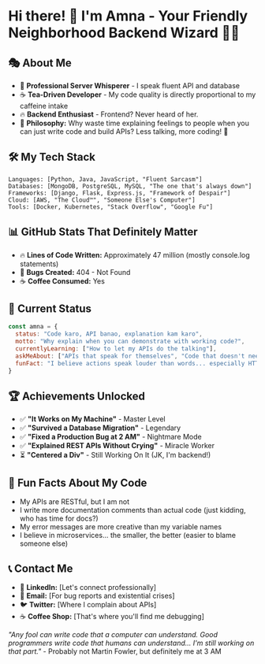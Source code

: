 # Hi there! 👋 I'm Amna - Your Friendly Neighborhood Backend Wizard 🧙‍♀️

## 🎭 About Me
- 🔧 **Professional Server Whisperer** - I speak fluent API and database
- ☕ **Tea-Driven Developer** - My code quality is directly proportional to my caffeine intake
- 🔥 **Backend Enthusiast** - Frontend? Never heard of her.
- 💭 **Philosophy:** Why waste time explaining feelings to people when you can just write code and build APIs? Less talking, more coding! 🚀

## 🛠️ My Tech Stack
```
Languages: [Python, Java, JavaScript, "Fluent Sarcasm"]
Databases: [MongoDB, PostgreSQL, MySQL, "The one that's always down"]
Frameworks: [Django, Flask, Express.js, "Framework of Despair"]
Cloud: [AWS, "The Cloud™", "Someone Else's Computer"]
Tools: [Docker, Kubernetes, "Stack Overflow", "Google Fu"]
```

## 📊 GitHub Stats That Definitely Matter
- 🔥 **Lines of Code Written:** Approximately 47 million (mostly console.log statements)
- 🐛 **Bugs Created:** 404 - Not Found
- ☕ **Coffee Consumed:** Yes

## 🎯 Current Status
```javascript
const amna = {
  status: "Code karo, API banao, explanation kam karo",
  motto: "Why explain when you can demonstrate with working code?",
  currentlyLearning: ["How to let my APIs do the talking"],
  askMeAbout: ["APIs that speak for themselves", "Code that doesn't need explanation"],
  funFact: "I believe actions speak louder than words... especially HTTP actions! 😄"
}
```

## 🏆 Achievements Unlocked
- ✅ **"It Works on My Machine"** - Master Level
- ✅ **"Survived a Database Migration"** - Legendary
- ✅ **"Fixed a Production Bug at 2 AM"** - Nightmare Mode
- ✅ **"Explained REST APIs Without Crying"** - Miracle Worker
- ⏳ **"Centered a Div"** - Still Working On It (JK, I'm backend!)

## 🎪 Fun Facts About My Code
- My APIs are RESTful, but I am not
- I write more documentation comments than actual code (just kidding, who has time for docs?)
- My error messages are more creative than my variable names
- I believe in microservices... the smaller, the better (easier to blame someone else)

## 📞 Contact Me
- 💼 **LinkedIn:** [Let's connect professionally]
- 📧 **Email:** [For bug reports and existential crises]
- 🐦 **Twitter:** [Where I complain about APIs]
- ☕ **Coffee Shop:** [That's where you'll find me debugging]

*"Any fool can write code that a computer can understand. Good programmers write code that humans can understand... I'm still working on that part."* - Probably not Martin Fowler, but definitely me at 3 AM
